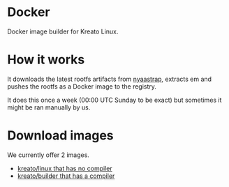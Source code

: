 # Docker
Docker image builder for Kreato Linux.

# How it works
It downloads the latest rootfs artifacts from [nyaastrap](https://github.com/kreatolinux/nyaastrap), extracts em and pushes the rootfs as a Docker image to the registry.

It does this once a week (00:00 UTC Sunday to be exact) but sometimes it might be ran manually by us.

# Download images
We currently offer 2 images.

* [kreato/linux that has no compiler](https://hub.docker.com/r/kreato/linux)
* [kreato/builder that has a compiler](https://hub.docker.com/r/kreato/builder)
